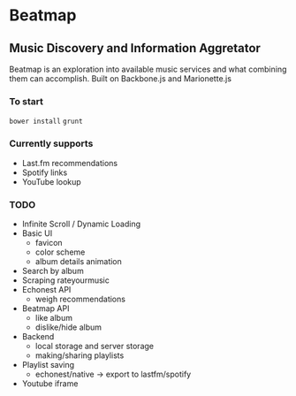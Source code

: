 Beatmap
=======

Music Discovery and Information Aggretator
------------------------------------------

Beatmap is an exploration into available music services and what combining them can accomplish.
Built on Backbone.js and Marionette.js

### To start
`bower install`
`grunt`

### Currently supports
* Last.fm recommendations
* Spotify links
* YouTube lookup


### TODO
* Infinite Scroll / Dynamic Loading
* Basic UI
	* favicon
	* color scheme
	* album details animation
* Search by album
* Scraping rateyourmusic
* Echonest API
	- weigh recommendations
* Beatmap API
	- like album
	- dislike/hide album
* Backend
	- local storage and server storage
	- making/sharing playlists 
* Playlist saving
	- echonest/native -> export to lastfm/spotify
* Youtube iframe